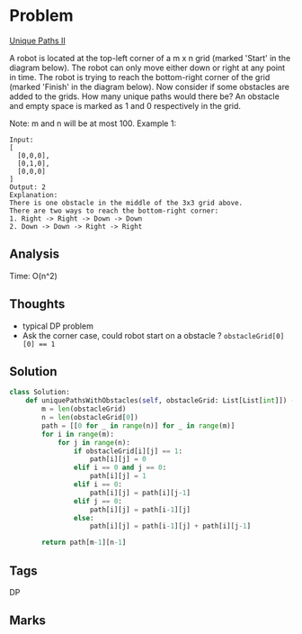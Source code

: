 # Problem

[Unique Paths II](https://leetcode.com/problems/unique-paths-ii)

A robot is located at the top-left corner of a m x n grid \(marked 'Start' in the diagram below\). The robot can only move either down or right at any point in time. The robot is trying to reach the bottom-right corner of the grid \(marked 'Finish' in the diagram below\). Now consider if some obstacles are added to the grids. How many unique paths would there be? An obstacle and empty space is marked as 1 and 0 respectively in the grid.

Note: m and n will be at most 100. Example 1:

```text
Input:
[
  [0,0,0],
  [0,1,0],
  [0,0,0]
]
Output: 2
Explanation:
There is one obstacle in the middle of the 3x3 grid above.
There are two ways to reach the bottom-right corner:
1. Right -> Right -> Down -> Down
2. Down -> Down -> Right -> Right
```

## Analysis

Time: O\(n^2\)

## Thoughts

* typical DP problem 
* Ask the corner case, could robot start on a obstacle ? `obstacleGrid[0][0] == 1`

## Solution

```python
class Solution:
    def uniquePathsWithObstacles(self, obstacleGrid: List[List[int]]) -> int:        
        m = len(obstacleGrid)
        n = len(obstacleGrid[0])
        path = [[0 for _ in range(n)] for _ in range(m)]
        for i in range(m):
            for j in range(n):                    
                if obstacleGrid[i][j] == 1:
                    path[i][j] = 0
                elif i == 0 and j == 0:
                    path[i][j] = 1
                elif i == 0:
                    path[i][j] = path[i][j-1]
                elif j == 0:
                    path[i][j] = path[i-1][j]
                else:
                    path[i][j] = path[i-1][j] + path[i][j-1]

        return path[m-1][n-1]
```

## Tags

DP

## Marks

